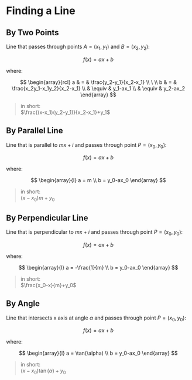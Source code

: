 # Finding a Line

## By Two Points

Line that passes through points $A=(x_1,y_1)$ and $B=(x_2,y_2)$:

$$
f(x) = ax+b
$$

where:

$$
\begin{array}{rcl}
a & = & \frac{y_2-y_1}{x_2-x_1}
\\
\ 
\\
b & = & \frac{x_2y_1-x_1y_2}{x_2-x_1}
\\
& \equiv & y_1-ax_1
\\
& \equiv & y_2-ax_2
\end{array}
$$

> in short:  
> $\frac{(x-x_1)(y_2-y_1)}{x_2-x_1}+y_1$

## By Parallel Line

Line that is parallel to $mx+i$ and passes through point $P=(x_0,y_0)$:

$$
f(x) = ax+b
$$

where:

$$
\begin{array}{l}
a = m
\\
b = y_0-ax_0
\end{array}
$$

> in short:  
> $(x-x_0)m+y_0$

## By Perpendicular Line

Line that is perpendicular to $mx+i$ and passes through point $P=(x_0,y_0)$:

$$
f(x) = ax+b
$$

where:

$$
\begin{array}{l}
a = -\frac{1}{m}
\\
b = y_0-ax_0
\end{array}
$$

> in short:  
> $\frac{x_0-x}{m}+y_0$

## By Angle

Line that intersects x axis at angle $\alpha$ and passes through point $P=(x_0,y_0)$:

$$
f(x) = ax+b
$$

where:

$$
\begin{array}{l}
a = \tan(\alpha)
\\
b = y_0-ax_0
\end{array}
$$

> in short:  
> $(x-x_0)\tan(\alpha)+y_0$
